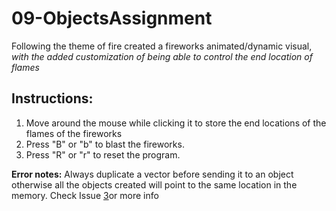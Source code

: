 # 09-ObjectsAssignment

Following the theme of fire created a fireworks animated/dynamic visual, *with the added customization of being able to control the end location of flames*

## Instructions:
1. Move around the mouse while clicking it to store the end locations of the flames of the fireworks
2. Press "B" or "b" to blast the fireworks.
3. Press "R" or "r" to reset the program.

**Error notes:**
Always duplicate a vector before sending it to an object otherwise all the objects created will point to the same location in the memory. Check Issue [3](https://github.com/NikhilRO/Grade12_Assignments/issues/3)or more info
